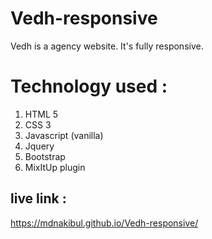 # Vedh-responsive
Vedh is a agency website. It's fully responsive. 
# Technology used : 
1. HTML 5
2. CSS 3
3. Javascript (vanilla)
4. Jquery
5. Bootstrap
6. MixItUp plugin
 
 ## live link : 
https://mdnakibul.github.io/Vedh-responsive/
